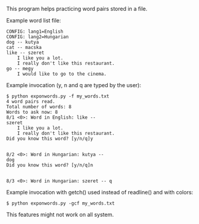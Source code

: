 This program helps practicing word pairs stored in a file.

Example word list file:

    CONFIG: lang1=English
    CONFIG: lang2=Hungarian
    dog -- kutya
    cat -- macska
    like -- szeret
        I like you a lot.
        I really don't like this restaurant.
    go -- megy
        I would like to go to the cinema.

Example invocation (y, n and q are typed by the user):

    $ python exponwords.py -f my_words.txt
    4 word pairs read.
    Total number of words: 8
    Words to ask now: 8
    8/1 <0>: Word in English: like --
    szeret
        I like you a lot.
        I really don't like this restaurant.
    Did you know this word? [y/n/q]y


    8/2 <0>: Word in Hungarian: kutya --
    dog
    Did you know this word? [y/n/q]n


    8/3 <0>: Word in Hungarian: szeret -- q

Example invocation with getch() used instead of readline() and with colors:

    $ python exponwords.py -gcf my_words.txt

This features might not work on all system.
